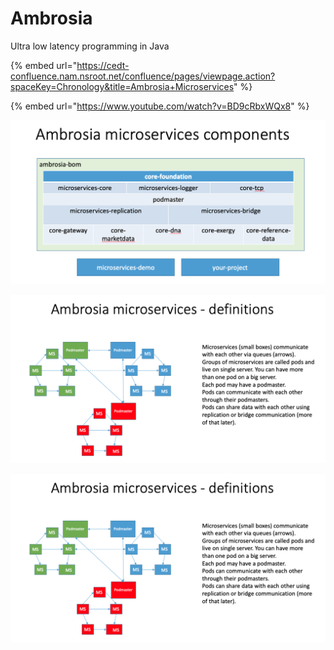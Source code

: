 # Ambrosia

Ultra low latency programming in Java 

{% embed url="https://cedt-confluence.nam.nsroot.net/confluence/pages/viewpage.action?spaceKey=Chronology&title=Ambrosia+Microservices" %}

{% embed url="https://www.youtube.com/watch?v=BD9cRbxWQx8" %}





![](../.gitbook/assets/image%20%2873%29.png)

![](../.gitbook/assets/image%20%28120%29.png)

![](../.gitbook/assets/image%20%28109%29.png)



